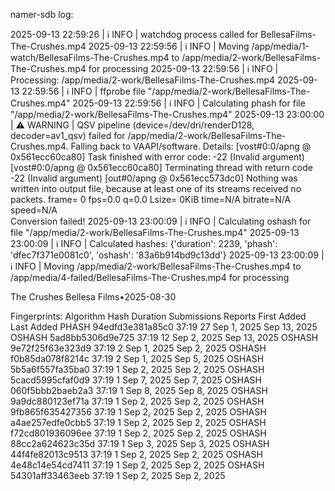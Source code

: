 namer-sdb log:

2025-09-13 22:59:26 | ℹ️ INFO     | watchdog process called for BellesaFilms-The-Crushes.mp4
2025-09-13 22:59:56 | ℹ️ INFO     | Moving /app/media/1-watch/BellesaFilms-The-Crushes.mp4 to /app/media/2-work/BellesaFilms-The-Crushes.mp4 for processing
2025-09-13 22:59:56 | ℹ️ INFO     | Processing: /app/media/2-work/BellesaFilms-The-Crushes.mp4
2025-09-13 22:59:56 | ℹ️ INFO     | ffprobe file "/app/media/2-work/BellesaFilms-The-Crushes.mp4"
2025-09-13 22:59:56 | ℹ️ INFO     | Calculating phash for file "/app/media/2-work/BellesaFilms-The-Crushes.mp4"
2025-09-13 23:00:00 | ⚠️ WARNING  | QSV pipeline (device=/dev/dri/renderD128, decoder=av1_qsv) failed for /app/media/2-work/BellesaFilms-The-Crushes.mp4. Falling back to VAAPI/software. Details: [vost#0:0/apng @ 0x561ecc60ca80] Task finished with error code: -22 (Invalid argument)
[vost#0:0/apng @ 0x561ecc60ca80] Terminating thread with return code -22 (Invalid argument)
[out#0/apng @ 0x561ecc573dc0] Nothing was written into output file, because at least one of its streams received no packets.
frame=    0 fps=0.0 q=0.0 Lsize=       0KiB time=N/A bitrate=N/A speed=N/A    
Conversion failed!
2025-09-13 23:00:09 | ℹ️ INFO     | Calculating oshash for file "/app/media/2-work/BellesaFilms-The-Crushes.mp4"
2025-09-13 23:00:09 | ℹ️ INFO     | Calculated hashes: {'duration': 2239, 'phash': 'dfec7f371e0081c0', 'oshash': '83a6b914bd9c13dd'}
2025-09-13 23:00:09 | ℹ️ INFO     | Moving /app/media/2-work/BellesaFilms-The-Crushes.mp4 to /app/media/4-failed/BellesaFilms-The-Crushes.mp4 for processing


The Crushes
Bellesa Films•2025-08-30

Fingerprints:
Algorithm	Hash	Duration	Submissions	Reports	First Added	Last Added
PHASH	94edfd3e381a85c0	37:19	27		Sep 1, 2025	Sep 13, 2025
OSHASH	5ad8bb5306d9e725	37:19	12		Sep 2, 2025	Sep 13, 2025
OSHASH	9e72f25f63e323d9	37:19	2		Sep 1, 2025	Sep 2, 2025
OSHASH	f0b85da078f8214c	37:19	2		Sep 1, 2025	Sep 5, 2025
OSHASH	5b5a6f557fa35ba0	37:19	1		Sep 2, 2025	Sep 2, 2025
OSHASH	5cacd5995cfaf0d9	37:19	1		Sep 7, 2025	Sep 7, 2025
OSHASH	060f5bbb2baeb2a3	37:19	1		Sep 8, 2025	Sep 8, 2025
OSHASH	9a9dc880123ef71a	37:19	1		Sep 2, 2025	Sep 2, 2025
OSHASH	9fb865f635427356	37:19	1		Sep 2, 2025	Sep 2, 2025
OSHASH	a4ae257edfe0cbb5	37:19	1		Sep 2, 2025	Sep 2, 2025
OSHASH	f72cd801936096ee	37:19	1		Sep 2, 2025	Sep 2, 2025
OSHASH	88cc2a624623c35d	37:19	1		Sep 3, 2025	Sep 3, 2025
OSHASH	44f4fe82013c9513	37:19	1		Sep 2, 2025	Sep 2, 2025
OSHASH	4e48c14e54cd7411	37:19	1		Sep 2, 2025	Sep 2, 2025
OSHASH	54301aff33463eeb	37:19	1		Sep 2, 2025	Sep 2, 2025


